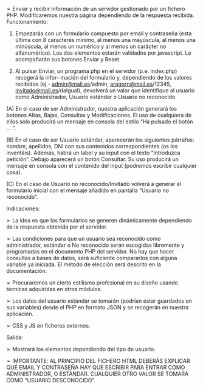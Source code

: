 ➢ Enviar y recibir información de un servidor gestionado por un fichero PHP.
Modificaremos nuestra página dependiendo de la respuesta recibida.
Funcionamiento:

1. Empezarás con un formulario compuesto por email y contraseña (esta última con 8
caracteres mínimo, al menos una mayúscula, al menos una minúscula, al menos un
numérico y al menos un carácter no alfanumérico). Los dos elementos estarán
validados por javascript. Le acompañarán sus botones Enviar y Reset.

2. Al pulsar Enviar, un programa php en el servidor (p.e. index.php) recogerá la infor-
mación del formulario y, dependiendo de los valores recibidos (ej.-
admin@mail.es/admin, aragorn@mail.es/12345, invitado@mail.es/daIgual),
devolverá un valor que identifique al usuario como Administrador, Usuario
estándar o Usuario no reconocido

(A) En el caso de ser Administrador, nuestra aplicación generará los botones Altas,
Bajas, Consultas y Modificaciones. El uso de cualquiera de ellos solo producirá un
mensaje en consola del estilo “Ha pulsado el botón … ”.

(B) En el caso de ser Usuario estándar, aparecerán los siguientes párrafos: nombre,
apellidos, DNI con sus contenidos correspondientes (os los inventáis).
Además, habrá un label y su input con el texto “Introduzca petición”. Debajo
aparecerá un botón Consultar. Su uso producirá un mensaje en consola con el
contenido del input (podremos escribir cualquier cosa).

(C) En el caso de Usuario no reconocido/Invitado volverá a generar el formulario
inicial con el mensaje añadido en pantalla “Usuario no reconocido”.

Indicaciones:

➢ La idea es que los formularios se generen dinámicamente dependiendo de la
respuesta obtenida por el servidor.

➢ Las condiciones para que un usuario sea reconocido como administrador, estándar o
No reconocido serán escogidas libremente y programadas en el documento PHP del
servidor. No hay que hacer consultas a bases de datos, será suficiente compararlos
con alguna variable ya iniciada. El método de elección será descrito en la
documentación.

➢ Procuraremos un cierto estilismo profesional en su diseño usando técnicas
adquiridas en otros módulos.

➢ Los datos del usuario estándar se tomarán (podrían estar guardados en sus
variables) desde el PHP en formato JSON y se recogerán en nuestra aplicación.

➢ CSS y JS en ficheros externos.

Salida:

➢ Mostrará los elementos dependiendo del tipo de usuario.

➢ IMPORTANTE: AL PRINCIPIO DEL FICHERO HTML DEBERÁS EXPLICAR QUÉ
EMAIL Y CONTRASEÑA HAY QUE ESCRIBIR PARA ENTRAR COMO
ADMINISTRADOR, O ESTÁNDAR. CUALQUIER OTRO VALOR SE TOMARÁ
COMO “USUARIO DESCONOCIDO”.

